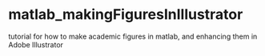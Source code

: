 # matlab_makingFiguresInIllustrator
tutorial for how to make academic figures in matlab, and enhancing them in Adobe Illustrator
